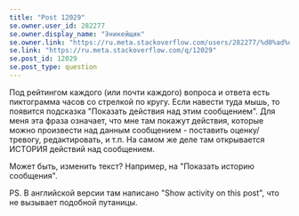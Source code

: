 ```yaml
---
title: "Post 12029"
se.owner.user_id: 282277
se.owner.display_name: "Эникейщик"
se.owner.link: "https://ru.meta.stackoverflow.com/users/282277/%d0%ad%d0%bd%d0%b8%d0%ba%d0%b5%d0%b9%d1%89%d0%b8%d0%ba"
se.link: "https://ru.meta.stackoverflow.com/q/12029"
se.post_id: 12029
se.post_type: question
---
```

<p>Под рейтингом каждого (или почти каждого) вопроса и ответа есть пиктограмма часов со стрелкой по кругу. Если навести туда мышь, то появится подсказка &quot;Показать действия над этим сообщением&quot;. Для меня эта фраза означает, что мне там покажут действия, которые можно произвести над данным сообщением - поставить оценку/тревогу, редактировать, и т.п. На самом же деле там открывается ИСТОРИЯ действий над сообщением.</p>
<p>Может быть, изменить текст? Например, на &quot;Показать историю сообщения&quot;.</p>
<p>PS. В английской версии там написано &quot;Show activity on this post&quot;, что не вызывает подобной путаницы.</p>
